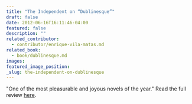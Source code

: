 ```yaml
---
title: "The Independent on “Dublinesque”"
draft: false
date: 2012-06-16T16:11:46-04:00
featured: false
description: ""
related_contributor:
  - contributor/enrique-vila-matas.md
related_book:
  - book/dublinesque.md
images:
featured_image_position: 
_slug: the-independent-on-dublinesque
---
```


"One of the most pleasurable and joyous novels of the year." Read the full review [here](http://www.independent.co.uk/arts-entertainment/books/reviews/dublinesque-by-enrique-vilamatas-trans-rosalind-harvey-and-anne-mclean-7851429.html). 

